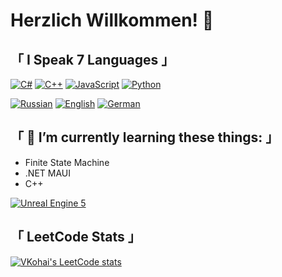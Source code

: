 # Herzlich Willkommen! 👋

## 「 I Speak 7 Languages 」
[![C#](https://img.shields.io/badge/csharp-black?style=for-the-badge&logo=csharp)](https://github.com/Kohaikaa)
[![C++](https://img.shields.io/badge/c++-black?style=for-the-badge&logo=cplusplus)](https://github.com/Kohaikaa)
[![JavaScript](https://img.shields.io/badge/javascript-black?style=for-the-badge&logo=javascript)](https://github.com/Kohaikaa)
[![Python](https://img.shields.io/badge/python-black?style=for-the-badge&logo=python)](https://github.com/Kohaikaa)

[![Russian](https://img.shields.io/badge/russian%20(Native)-black?style=for-the-badge&logo=russian)](https://github.com/Kohaikaa)
[![English](https://img.shields.io/badge/english%20(B2)-black?style=for-the-badge&logo=english)](https://github.com/Kohaikaa)
[![German](https://img.shields.io/badge/german%20(A2)-black?style=for-the-badge&logo=german)](https://github.com/Kohaikaa)

## 「 🌱 I’m currently learning these things: 」
* Finite State Machine
* .NET MAUI
* C++

[![Unreal Engine 5](https://img.shields.io/badge/Unreal%20Engine%205-black?style=for-the-badge&logo=unrealengine)](https://github.com/Kohaikaa)

## 「 LeetCode Stats 」
[![VKohai's LeetCode stats](https://leetcode-stats-six.vercel.app/?username=VKohai&theme=dark)](https://leetcode.com/VKohai/)

